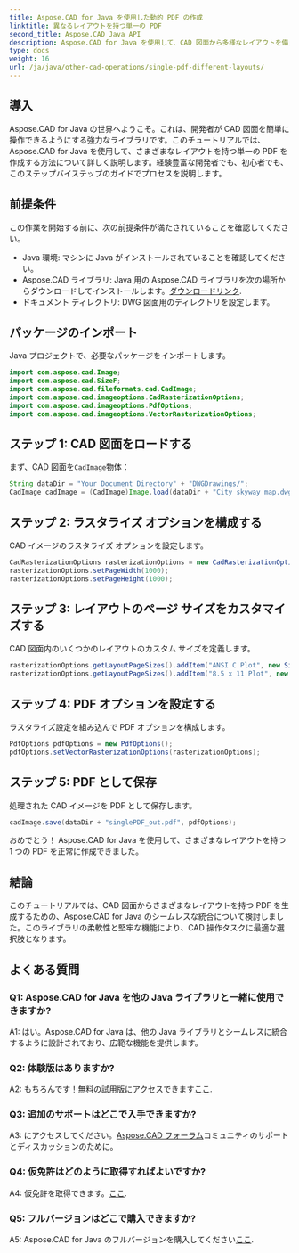 ```yaml
---
title: Aspose.CAD for Java を使用した動的 PDF の作成
linktitle: 異なるレイアウトを持つ単一の PDF
second_title: Aspose.CAD Java API
description: Aspose.CAD for Java を使用して、CAD 図面から多様なレイアウトを備えた美しい PDF を作成します。 Java 開発者向けの簡単な統合と強力な機能。
type: docs
weight: 16
url: /ja/java/other-cad-operations/single-pdf-different-layouts/
---
```

## 導入

Aspose.CAD for Java の世界へようこそ。これは、開発者が CAD 図面を簡単に操作できるようにする強力なライブラリです。このチュートリアルでは、Aspose.CAD for Java を使用して、さまざまなレイアウトを持つ単一の PDF を作成する方法について詳しく説明します。経験豊富な開発者でも、初心者でも、このステップバイステップのガイドでプロセスを説明します。

## 前提条件

この作業を開始する前に、次の前提条件が満たされていることを確認してください。
- Java 環境: マシンに Java がインストールされていることを確認してください。
-  Aspose.CAD ライブラリ: Java 用の Aspose.CAD ライブラリを次の場所からダウンロードしてインストールします。[ダウンロードリンク](https://releases.aspose.com/cad/java/).
- ドキュメント ディレクトリ: DWG 図面用のディレクトリを設定します。

## パッケージのインポート

Java プロジェクトで、必要なパッケージをインポートします。

```java
import com.aspose.cad.Image;
import com.aspose.cad.SizeF;
import com.aspose.cad.fileformats.cad.CadImage;
import com.aspose.cad.imageoptions.CadRasterizationOptions;
import com.aspose.cad.imageoptions.PdfOptions;
import com.aspose.cad.imageoptions.VectorRasterizationOptions;
```

## ステップ 1: CAD 図面をロードする

まず、CAD 図面を`CadImage`物体：

```java
String dataDir = "Your Document Directory" + "DWGDrawings/";
CadImage cadImage = (CadImage)Image.load(dataDir + "City skyway map.dwg");
```

## ステップ 2: ラスタライズ オプションを構成する

CAD イメージのラスタライズ オプションを設定します。

```java
CadRasterizationOptions rasterizationOptions = new CadRasterizationOptions();
rasterizationOptions.setPageWidth(1000);
rasterizationOptions.setPageHeight(1000);
```

## ステップ 3: レイアウトのページ サイズをカスタマイズする

CAD 図面内のいくつかのレイアウトのカスタム サイズを定義します。

```java
rasterizationOptions.getLayoutPageSizes().addItem("ANSI C Plot", new SizeF(500, 1000));
rasterizationOptions.getLayoutPageSizes().addItem("8.5 x 11 Plot", new SizeF(1000, 100));
```

## ステップ 4: PDF オプションを設定する

ラスタライズ設定を組み込んで PDF オプションを構成します。

```java
PdfOptions pdfOptions = new PdfOptions();
pdfOptions.setVectorRasterizationOptions(rasterizationOptions);
```

## ステップ 5: PDF として保存

処理された CAD イメージを PDF として保存します。

```java
cadImage.save(dataDir + "singlePDF_out.pdf", pdfOptions);
```

おめでとう！ Aspose.CAD for Java を使用して、さまざまなレイアウトを持つ 1 つの PDF を正常に作成できました。

## 結論

このチュートリアルでは、CAD 図面からさまざまなレイアウトを持つ PDF を生成するための、Aspose.CAD for Java のシームレスな統合について検討しました。このライブラリの柔軟性と堅牢な機能により、CAD 操作タスクに最適な選択肢となります。

## よくある質問

### Q1: Aspose.CAD for Java を他の Java ライブラリと一緒に使用できますか?

A1: はい。Aspose.CAD for Java は、他の Java ライブラリとシームレスに統合するように設計されており、広範な機能を提供します。

### Q2: 体験版はありますか?

 A2: もちろんです！無料の試用版にアクセスできます[ここ](https://releases.aspose.com/).

### Q3: 追加のサポートはどこで入手できますか?

 A3: にアクセスしてください。[Aspose.CAD フォーラム](https://forum.aspose.com/c/cad/19)コミュニティのサポートとディスカッションのために。

### Q4: 仮免許はどのように取得すればよいですか?

 A4: 仮免許を取得できます。[ここ](https://purchase.aspose.com/temporary-license/).

### Q5: フルバージョンはどこで購入できますか?

A5: Aspose.CAD for Java のフルバージョンを購入してください[ここ](https://purchase.aspose.com/buy).